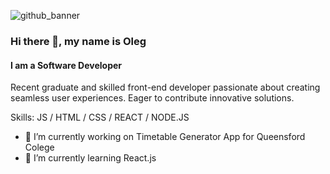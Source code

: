 ![github_banner](https://github.com/jaynero/jaynero/assets/61372337/73ef7b58-e655-4877-99fe-954f6646dce2)
### Hi there 👋, my name is Oleg
#### I am a Software Developer

Recent graduate and skilled front-end developer passionate about creating seamless user experiences. Eager to contribute innovative solutions.

Skills: JS / HTML / CSS / REACT / NODE.JS

- 🔭 I’m currently working on Timetable Generator App for Queensford Colege 
- 🌱 I’m currently learning React.js 

